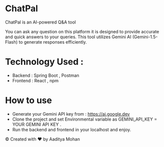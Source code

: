 # ChatPal
ChatPal is an AI-powered Q&A tool

You can ask any question on this platform it is designed to provide accurate and quick answers to your queries. This tool utilizes Gemini AI (Gemini-1.5-Flash) to generate responses efficiently.

# Technology Used :
* Backend : Spring Boot , Postman 
* Frontend : React , npm

# How to use 
* Generate your Gemini API key from : https://ai.google.dev
* Clone the project and set Environmental variable as GEMINI_API_KEY = YOUR GEMINI API KEY .
* Run the backend and frontend in your localhost and enjoy.


© Created with ❤️ by Aaditya Mohan

